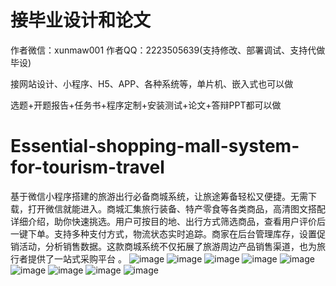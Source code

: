 # 接毕业设计和论文
作者微信：xunmaw001  作者QQ：2223505639(支持修改、部署调试、支持代做毕设)

接网站设计、小程序、H5、APP、各种系统等，单片机、嵌入式也可以做

选题+开题报告+任务书+程序定制+安装测试+论文+答辩PPT都可以做
# Essential-shopping-mall-system-for-tourism-travel
基于微信小程序搭建的旅游出行必备商城系统，让旅途筹备轻松又便捷。无需下载，打开微信就能进入。商城汇集旅行装备、特产零食等各类商品，高清图文搭配详细介绍，助你快速挑选。用户可按目的地、出行方式筛选商品，查看用户评价后一键下单。支持多种支付方式，物流状态实时追踪。商家在后台管理库存，设置促销活动，分析销售数据。这款商城系统不仅拓展了旅游周边产品销售渠道，也为旅行者提供了一站式采购平台 。
![image](https://github.com/user-attachments/assets/50179386-0efe-4409-ba58-8a0244a10e47)
![image](https://github.com/user-attachments/assets/2fe459ed-4243-40d5-b4e7-dd542b4d1f89)
![image](https://github.com/user-attachments/assets/c52c92e7-96a1-43ff-af83-b2a1b0085e84)
![image](https://github.com/user-attachments/assets/1be0ce7d-67c6-44cd-96fb-fa24b096a0fe)
![image](https://github.com/user-attachments/assets/f25b40a0-d36d-429f-a2e0-667a76034cd9)
![image](https://github.com/user-attachments/assets/122556f7-7424-42f8-835b-b2b8c67bd025)
![image](https://github.com/user-attachments/assets/7e91ecc7-68b6-4f96-b5fe-8e64d5f11163)
![image](https://github.com/user-attachments/assets/9bc42b56-ca06-4784-b7d8-50a7df93db66)
![image](https://github.com/user-attachments/assets/174ec33f-ee77-4a18-860c-87c0d3c81811)
